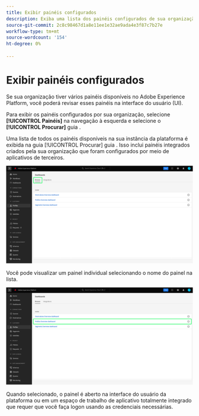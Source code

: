 ```yaml
---
title: Exibir painéis configurados
description: Exiba uma lista dos painéis configurados de sua organização na interface do usuário do Experience Platform.
source-git-commit: 2c8c98467d1a8e11ee1e32ae9ada4e3f87c7b27e
workflow-type: tm+mt
source-wordcount: '154'
ht-degree: 0%

---
```



# Exibir painéis configurados

Se sua organização tiver vários painéis disponíveis no Adobe Experience Platform, você poderá revisar esses painéis na interface do usuário (UI).

Para exibir os painéis configurados por sua organização, selecione **[!UICONTROL Painéis]** na navegação à esquerda e selecione o **[!UICONTROL Procurar]** guia .

Uma lista de todos os painéis disponíveis na sua instância da plataforma é exibida na guia [!UICONTROL Procurar] guia . Isso inclui painéis integrados criados pela sua organização que foram configurados por meio de aplicativos de terceiros.

![A guia Procurar na seção de painéis da interface do usuário.](./images/inventory/browse-tab.png)

Você pode visualizar um painel individual selecionando o nome do painel na lista.

![Guia Procurar com o nome de um painel realçado.](./images/inventory/dashboard-name.png)

Quando selecionado, o painel é aberto na interface do usuário da plataforma ou em um espaço de trabalho de aplicativo totalmente integrado que requer que você faça logon usando as credenciais necessárias.
